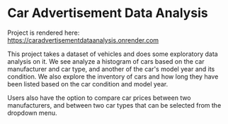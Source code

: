 # Car Advertisement Data Analysis

Project is rendered here: https://caradvertisementdataanalysis.onrender.com

This project takes a dataset of vehicles and does some exploratory data analysis on it. We see analyze a histogram of cars based on the car manufacturer and car type, and another of the car's model year and its condition. We also explore the inventory of cars and how long they have been listed based on the car condition and model year.

Users also have the option to compare car prices between two manufacturers, and between two car types that can be selected from the dropdown menu.
